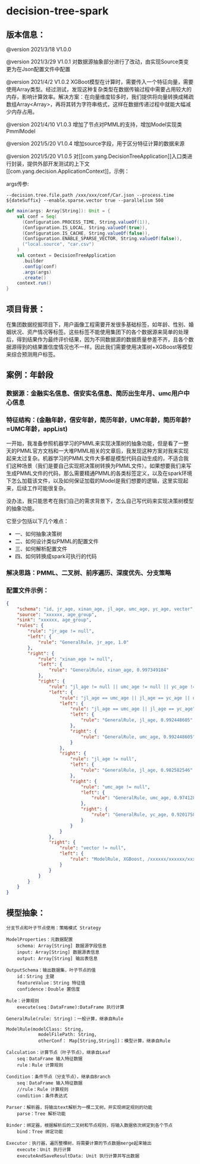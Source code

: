 # decision-tree-spark

## 版本信息：

@version 2021/3/18 V1.0.0

@version 2021/3/29 V1.0.1 对数据源抽象部分进行了改动，由实现Source类变更为在Json配置文件中配置

@version 2021/4/2 V1.0.2 XGBoot模型在计算时，需要传入一个特征向量，需要使用Array<Double>类型。经过测试，发现这种复杂类型在数据传输过程中需要占用较大的内存，影响计算效率。解决方案：在向量维度较多时，我们提供将向量转换成稀疏数组Array<Array<Double>>，再将其转为字符串格式，这样在数据传递过程中就能大幅减少内存占用。

@version 2021/4/10 V1.0.3 增加了节点对PMML的支持，增加Model实现类PmmlModel

@version 2021/5/20 V1.0.4 增加source字段，用于区分特征计算的数据来源

@version 2021/5/20 V1.0.5 对[[com.yang.DecisionTreeApplication]]入口类进行封装，提供外部开发测试的上下文[[com.yang.decision.ApplicationContext]]，示例：

args传参: 
    
    --decision.tree.file.path /xxx/xxx/conf/Car.json --process.time ${dateSuffix} --enable.sparse.vector true --parallelism 500

```scala
def main(args: Array[String]): Unit = {
    val conf = Seq(
      (Configuration.PROCESS_TIME, String.valueOf(1)),
      (Configuration.IS_LOCAL, String.valueOf(true)),
      (Configuration.IS_CACHE, String.valueOf(false)),
      (Configuration.ENABLE_SPARSE_VECTOR, String.valueOf(false)),
      ("local.source", "car.csv")
    )
    val context = DecisionTreeApplication
      .builder
      .config(conf)
      .args(args)
      .create()
    context.run()
}
```

## 项目背景：

在集团数据挖掘项目下，用户画像工程需要开发很多基础标签，如年龄、性别、婚姻状况、资产情况等标签。这些标签不能使用集团下的各个数据源来简单的处理后，得到结果作为最终评价结果，因为不同数据源的数据质量参差不齐，且各个数据源得到的结果置信度情况也不一样。因此我们需要使用决策树+XGBoost等模型来综合预测用户标签。

## 案例：年龄段

### 数据源：金融实名信息、信安实名信息、简历出生年月、umc用户中心信息

### 特征结构：(金融年龄，信安年龄，简历年龄，UMC年龄，简历年龄?=UMC年龄，appList)

一开始，我准备参照机器学习的PMML来实现决策树的抽象功能，但是看了一整天的PMML官方文档和一大堆PMML相关的文章后，我发现这种方案对我来实现起来太过复杂。机器学习的PMML文件大多都是模型代码自动生成的，不适合我们这种场景（我们是要自己实现把决策树转换为PMML文件）。如果想要我们来写生成PMML文件的代码，那么需要精通PMML的各类标签定义，以及在spark环境下怎么加载该文件，以及如何保证加载的Model是我们想要的逻辑，这里实现起来，后续工作可能很复杂。

没办法，我只能思考在我们自己的需求背景下，怎么自己写代码来实现决策树模型的抽象功能。

它至少包括以下几个难点：
- 一、如何抽象决策树
- 二、如何设计类似PMML的配置文件
- 三、如何解析配置文件
- 四、如何转换成spark可执行的代码

### 解决思路：PMML、二叉树、前序遍历、深度优先、分支策略

### 配置文件示例：

```json
{
    "schema": "id, jr_age, xinan_age, jl_age, umc_age, yc_age, vector",
    "source": "xxxxxx, age_group",
    "sink": "xxxxxx, age_group",
    "rules": {
        "rule": "jr_age != null",
        "left": {
            "rule": "GeneralRule, jr_age, 1.0"
        },
        "right": {
            "rule": "xinan_age != null",
            "left": {
                "rule": "GeneralRule, xinan_age, 0.997349184"
            },
            "right": {
                "rule": "jl_age != null || umc_age != null || yc_age != null",
                "left": {
                    "rule": "jl_age == umc_age || jl_age == yc_age || umc_age == yc_age",
                    "left": {
                        "rule": "jl_age == umc_age || jl_age == yc_age",
                        "left": {
                            "rule": "GeneralRule, jl_age, 0.992448605"
                        },
                        "right": {
                            "rule": "GeneralRule, umc_age, 0.992448605"
                        }
                    },
                    "right": {
                        "rule": "jl_age != null",
                        "left": {
                            "rule": "GeneralRule, jl_age, 0.982582546"
                        },
                        "right": {
                            "rule": "umc_age != null",
                            "left": {
                                "rule": "GeneralRule, umc_age, 0.974128879"
                            },
                            "right": {
                                "rule": "GeneralRule, yc_age, 0.920175899"
                            }
                        }
                    }
                },
                "right": {
                    "rule": "vector != null",
                    "left": {
                        "rule": "ModelRule, XGBoost, /xxxxxx/xxxxxx/xxxxxx/age-applist-xgb-0901, null"
                    }
                }
            }
        }
    }
}
```

## 模型抽象：

```
分支节点和叶子节点使用：策略模式 Strategy

ModelProperties：元数据配置
    schema: Array[String] 数据源字段信息
    input: Array[String] 数据源表信息
    output: Array[String] 输出表信息

OutputSchema：输出数据集，叶子节点的值
    id：String 主键
    featureValue：String 特征值
    confidence：Double 置信度

Rule：计算规则
    execute(seq：DataFrame):DataFrame 执行计算

GeneralRule(rule: String)：一般计算，继承自Rule

ModelRule(modelClass: String,
            modelFilePath: String,
            otherConf： Map[String,String])：模型计算，继承自Rule

Calculation：计算节点（叶子节点），继承自Leaf
    seq：DataFrame 输入特征数据
    rule：Rule 计算规则

Condition：条件节点（分支节点），继承自Branch
    seq：DataFrame 输入特征数据
    //rule：Rule 计算规则
    condition：条件表达式

Parser：解析器，将输出text解析为一棵二叉树，并实现绑定规则的功能
    parse：Tree 解析功能

Binder：绑定器，根据解析后的二叉树和节点规则，将输入数据依次绑定到各个节点
    bind：Tree 绑定功能

Executor：执行器，遍历整棵树，将需要计算的节点数据merge起来输出
    execute：Unit 执行计算
    executeAndSaveResultData: Unit 执行计算并写出数据
```
